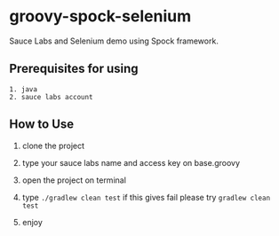 # groovy-spock-selenium
Sauce Labs and Selenium demo using Spock framework.

## Prerequisites for using
```
1. java
2. sauce labs account
```

## How to Use 

1. clone the project

2. type your sauce labs name and access key on base.groovy

3. open the project on terminal
   
3. type ```./gradlew clean test``` if this gives fail please try ```gradlew clean test```

4. enjoy
